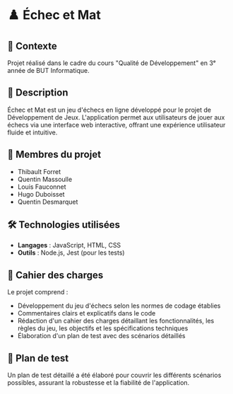 # ♟️ Échec et Mat

## 📖 Contexte
Projet réalisé dans le cadre du cours "Qualité de Développement" en 3ᵉ année de BUT Informatique.

## 📝 Description
Échec et Mat est un jeu d'échecs en ligne développé pour le projet de Développement de Jeux. L'application permet aux utilisateurs de jouer aux échecs via une interface web interactive, offrant une expérience utilisateur fluide et intuitive.

## 👥 Membres du projet
- Thibault Forret
- Quentin Massoulle
- Louis Fauconnet
- Hugo Duboisset
- Quentin Desmarquet

## 🛠 Technologies utilisées
- **Langages** : JavaScript, HTML, CSS
- **Outils** : Node.js, Jest (pour les tests)

## 📄 Cahier des charges
Le projet comprend :
- Développement du jeu d'échecs selon les normes de codage établies
- Commentaires clairs et explicatifs dans le code
- Rédaction d'un cahier des charges détaillant les fonctionnalités, les règles du jeu, les objectifs et les spécifications techniques
- Élaboration d'un plan de test avec des scénarios détaillés

## 🧪 Plan de test
Un plan de test détaillé a été élaboré pour couvrir les différents scénarios possibles, assurant la robustesse et la fiabilité de l'application.
